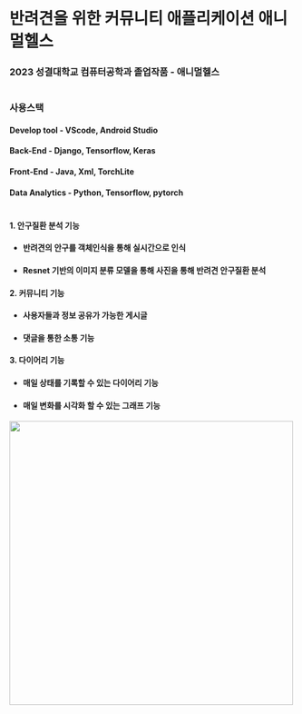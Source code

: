 # 반려견을 위한 커뮤니티 애플리케이션 애니멀헬스
### 2023 성결대학교 컴퓨터공학과 졸업작품 - 애니멀헬스
#
### 사용스택
#### Develop tool - VScode, Android Studio
#### Back-End - Django, Tensorflow, Keras
#### Front-End - Java, Xml, TorchLite
#### Data Analytics - Python, Tensorflow, pytorch

#
#


#### 1. 안구질환 분석 기능
+ #### 반려견의 안구를 객체인식을 통해 실시간으로 인식
+ #### Resnet 기반의 이미지 분류 모델을 통해 사진을 통해 반려견 안구질환 분석
#### 2. 커뮤니티 기능
+ #### 사용자들과 정보 공유가 가능한 게시글
+ #### 댓글을 통한 소통 기능
#### 3. 다이어리 기능
+ #### 매일 상태를 기록할 수 있는 다이어리 기능
+ #### 매일 변화를 시각화 할 수 있는 그래프 기능
<img src="https://github.com/owls-who-coding/Back-end/assets/74956803/261fddf7-e1e8-4f7e-9824-9797deae5c06" width="500">

